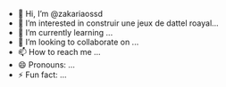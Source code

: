 - 👋 Hi, I’m @zakariaossd
- 👀 I’m interested in construir une jeux de dattel roayal...
- 🌱 I’m currently learning ...
- 💞️ I’m looking to collaborate on ...
- 📫 How to reach me ...
- 😄 Pronouns: ...
- ⚡ Fun fact: ...

<!---
zakariaossd/zakariaossd is a ✨ special ✨ repository because its `README.md` (this file) appears on your GitHub profile.
You can click the Preview link to take a look at your changes.
--->

